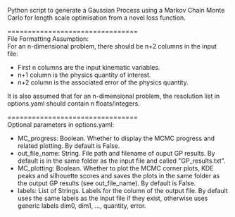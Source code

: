 Python script to generate a Gaussian Process using a Markov Chain Monte Carlo for length scale optimisation from a novel loss function. 


================================  <br>
File Formatting Assumption:<br>
For an n-dimensional problem, there should be n+2 columns in the input file:
- First n columns are the input kinematic variables.
- n+1 column is the physics quantity of interest.
- n+2 column is the associated error of the physics quantity.

It is also assumed that for an n-dimensional problem, the resolution list in options.yaml should contain n floats/integers. 

================================ <br>
Optional parameters in options.yaml: <br>
- MC_progress: Boolean. Whether to display the MCMC progress and related plotting. By default is False. 
- out_file_name: String. File path and filename of ouput GP results. By default is in the same folder as the input file and called "GP_results.txt".  
- MC_plotting: Boolean. Whether to plot the MCMC corner plots, KDE peaks and silhouette scores and saves the plots in the same folder as the output GP results (see out_file_name). By default is False. 
- labels: List of Strings. Labels for the column of the output file. By default uses the same labels as the input file if they exist, otherwise uses generic labels dim0, dim1, ..., quantity, error. 